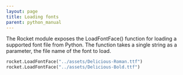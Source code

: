 ```yaml
---
layout: page
title: Loading fonts
parent: python_manual
---
```


The Rocket module exposes the LoadFontFace() function for loading a supported font file from Python. The function takes a single string as a parameter, the file name of the font to load.

```python
rocket.LoadFontFace("../assets/Delicious-Roman.ttf")
rocket.LoadFontFace("../assets/Delicious-Bold.ttf")
```
